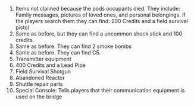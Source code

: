 1. Items not claimed because the pods occupants died. They include: Family messages, pictures of loved ones, and personal belongings. If the players search them they can find: 200 Credits and a field survival pistol
2. Same as before, but they can find a uncommon shock stick and 100 credits.
3. Same as before. They can find 2 smoke bombs
4. Same as before. They can find C5.
5. Transmitter equipment
6. 400 Credits and a Lead Pipe
7. Field Survival Shotgun
8. Abandoned Reactor
9. Shuttle repair parts
10. Special Console: Tells players that their communication equipment is used on the bridge